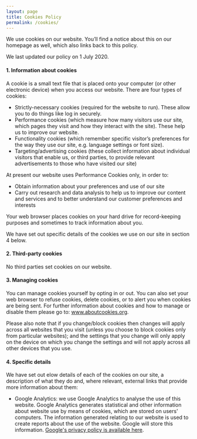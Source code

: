 ```yaml
---
layout: page
title: Cookies Policy
permalink: /cookies/
---
```


We use cookies on our website. You’ll find a notice about this on our homepage as well, which also links back to this policy.

We last updated our policy on 1 July 2020.

#### 1. Information about cookies

A cookie is a small text file that is placed onto your computer (or other electronic device) when you access our website. There are four types of cookies:

* Strictly-necessary cookies (required for the website to run). These allow you to do things like log in securely.
* Performance cookies (which measure how many visitors use our site, which pages they visit and how they interact with the site). These help us to improve our website.
* Functionality cookies (which remember specific visitor’s preferences for the way they use our site, e.g. language settings or font size).
* Targeting/advertising cookies (these collect information about individual visitors that enable us, or third parties, to provide relevant advertisements to those who have visited our site)

At present our website uses Performance Cookies only, in order to:

* Obtain information about your preferences and use of our site
* Carry out research and data analysis to help us to improve our content and services and to better understand our customer preferences and interests

Your web browser places cookies on your hard drive for record-keeping purposes and sometimes to track information about you.

We have set out specific details of the cookies we use on our site in section 4 below.

#### 2. Third-party cookies

No third parties set cookies on our website. 

#### 3. Managing cookies

You can manage cookies yourself by opting in or out. You can also set your web browser to refuse cookies, delete cookies, or to alert you when cookies are being sent. For further information about cookies and how to manage or disable them please go to: www.aboutcookies.org.

Please also note that if you change/block cookies then changes will apply across all websites that you visit (unless you choose to block cookies only from particular websites); and the settings that you change will only apply on the device on which you change the settings and will not apply across all other devices that you use.

#### 4. Specific details
We have set out elow details of each of the cookies on our site, a description of what they do and, where relevant, external links that provide more information about them:

* Google Analytics: we use Google Analytics to analyse the use of this website. Google Analytics generates statistical and other information about website use by means of cookies, which are stored on users' computers. The information generated relating to our website is used to create reports about the use of the website. Google will store this information. [Google's privacy policy is available here](http://www.google.com/privacypolicy.html).
